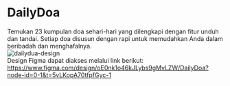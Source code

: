 # DailyDoa

Temukan 23 kumpulan doa sehari-hari yang dilengkapi dengan fitur unduh dan tandai. Setiap doa disusun dengan rapi untuk memudahkan Anda dalam beribadah dan menghafalnya.
<br>
![dailydua-design](https://github.com/user-attachments/assets/f7b726b8-59fb-4653-b164-e67726881e0a)
<br>
Design Figma dapat diakses melalui link berikut:
https://www.figma.com/design/oE0nk1o46kJLybs9gMvLZW/DailyDoa?node-id=0-1&t=5vLKopA70tfpfGyc-1

